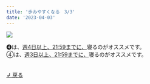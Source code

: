 ```yaml
---
title: '歩みやすくなる　3/3'
date: '2023-04-03'
---
```

![](/images/a_04_.jpg)

➍は、[週4日以上、21:59までに、]()寝るのがオススメです。     
④は、[週3日以上、21:59までに、]()寝るのがオススメです。   

　  
[ ↲ 戻る ](/posts/00)
